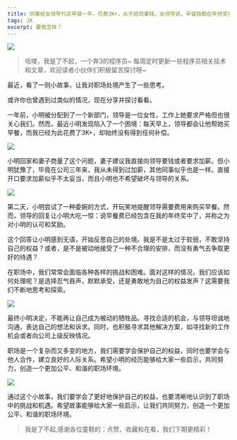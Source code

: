```yaml
---
title: 同事给女领导代买早餐一年，花费3K+，从不给同事钱，女领导说，早餐钱都在年终奖里了，不然为啥你绩效评A+，每年多给你发1W+
tags: JK
excerpt: 要我怎样？
---
```


 ![](https://files.mdnice.com/user/27386/09679e3e-7122-40d2-898e-4e470f400959.png)

> 哈喽，我是了不起，一个奔3的程序员~
> 每周定时更新一些程序员相关技术和文章，欢迎读者小伙伴们积极留言探讨呀~

最近，看了一则小故事，让我对职场处境产生了一些思考。

或许你也曾遇到过类似的情况，现在分享并探讨看看。

一年前，小明被分配到了一个新部门，领导是一位女性，工作上她要求严格但也很关心我们。然而，最近小明发现陷入了一个困境：每天早上，领导都会让他帮她买早餐，而我已经为此花费了3K+，却始终没有得到任何补偿。

![](https://files.mdnice.com/user/27386/09679e3e-7122-40d2-898e-4e470f400959.png)

小明回家和妻子商量了这个问题，妻子建议我直接向领导要钱或者要求加薪。但小明犹豫了，毕竟在公司三年来，我从未得到过加薪，其他同事似乎也是一样。直接开口要求加薪似乎不太妥当，而且小明也不希望破坏与领导的关系。

![](https://files.mdnice.com/user/27386/2bd781b6-afb2-4cb7-a16e-ed4efa96b8a8.png)

第二天，小明尝试了一种委婉的方式，开玩笑地提醒领导需要费用来购买早餐。然而，领导的回复让小明大吃一惊：说早餐费已经包含在我的年终奖中了，并称之为对小明的认可和奖励。

这个回答让小明感到无语，开始反思自己的处境。我是不是太过于软弱，不敢坚持自己的权益？或者，是不是被动地接受了一种不合理的安排，而没有勇气去争取更好的待遇？

在职场中，我们常常会面临各种各样的挑战和困难。面对这样的情况，我们应该如何处理呢？是选择忍气吞声，默默承受，还是勇敢地为自己的权益发声？这需要我们不断地思考和探索。

![](https://files.mdnice.com/user/27386/2c5d7115-bad2-4769-af9b-5a70fad226c0.png)

最终小明决定，不能再让自己成为被动的牺牲品。寻找合适的机会，与领导坦诚地沟通，表达自己的想法和诉求。同时，也积极寻求其他解决方案，如寻找新的工作机会或者向公司上级反映情况。

职场是一个复杂而又多变的地方，我们需要学会保护自己的权益，同时也要学会与他人合作，建立良好的人际关系。希望小明的经历能够给大家一些启示，共同努力，创造一个更加公平、和谐的职场环境。

![](https://files.mdnice.com/user/27386/12c18735-57b2-4b46-b71e-a2a2cf957d3f.png)

通过这个小故事，我们要学会了更好地保护自己的权益，也要清晰地认识到了职场中的挑战和机遇。希望故事能够给大家一些启示，让我们共同努力，创造一个更加公平、和谐的职场环境。

> 我是了不起,感谢各位童鞋的：点赞、收藏和在看，我们下期更精彩！





